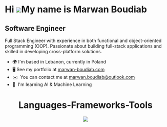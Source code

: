 Hi ![](https://user-images.githubusercontent.com/18350557/176309783-0785949b-9127-417c-8b55-ab5a4333674e.gif)My name is Marwan Boudiab
=======================================================================================================================================

Software Engineer
-----------------

Full Stack Engineer with experience in both functional and object-oriented programming (OOP). Passionate about building full-stack applications and skilled in developing cross-platform solutions.

*   🌍  I'm based in Lebanon, currently in Poland
*   🖥️  See my portfolio at <a href="http://marwan-boudiab.com" target="_blank">marwan-boudiab.com</a>
*   ✉️  You can contact me at [marwan.boudiab@outlook.com](mailto:marwan.boudiab@outlook.com)
*   🧠  I'm learning AI & Machine Learning

<h1 align="center">Languages-Frameworks-Tools</h1>

<p align="center">
  <a>
    <img src="https://skillicons.dev/icons?i=flutter,dart,react,nextjs,ts,js,nodejs,express,tailwind,mongodb,postgres,supabase,python,cs,html,css,threejs,git,vercel,vite,postman,vscode,visualstudio,notion" />
  </a>
</p>
